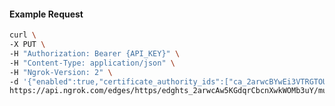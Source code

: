 <!-- Code generated for API Clients. DO NOT EDIT. -->

#### Example Request

```bash
curl \
-X PUT \
-H "Authorization: Bearer {API_KEY}" \
-H "Content-Type: application/json" \
-H "Ngrok-Version: 2" \
-d '{"enabled":true,"certificate_authority_ids":["ca_2arwcBYwEi3VTRGTOURLYU6hxoM"]}' \
https://api.ngrok.com/edges/https/edghts_2arwcAw5KGdqrCbcnXwkWOMb3uY/mutual_tls
```

